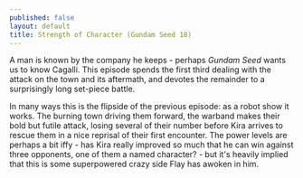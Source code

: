 ```yaml
---
published: false
layout: default
title: Strength of Character (Gundam Seed 18)
---
```

A man is known by the company he keeps - perhaps *Gundam Seed* wants us to know Cagalli. This episode spends the first third dealing with the attack on the town and its aftermath, and devotes the remainder to a surprisingly long set-piece battle.

In many ways this is the flipside of the previous episode: as a robot show it works. The burning town driving them forward, the warband makes their bold but futile attack, losing several of their number before Kira arrives to rescue them in a nice reprisal of their first encounter. The power levels are perhaps a bit iffy - has Kira really improved so much that he can win against three opponents, one of them a named character? - but it's heavily implied that this is some superpowered crazy side Flay has awoken in him.